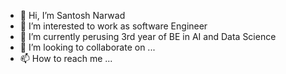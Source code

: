 - 👋 Hi, I’m Santosh Narwad
- 👀 I’m interested to work as software Engineer 
- 🌱 I’m currently perusing 3rd year of BE in AI and Data Science 
- 💞️ I’m looking to collaborate on ...
- 📫 How to reach me ...

<!---
santoshn86/santoshn86 is a ✨ special ✨ repository because its `README.md` (this file) appears on your GitHub profile.
You can click the Preview link to take a look at your changes.
--->
